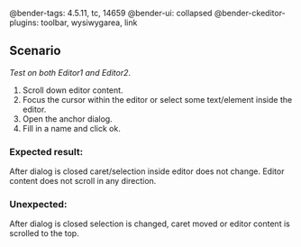 @bender-tags: 4.5.11, tc, 14659
@bender-ui: collapsed
@bender-ckeditor-plugins: toolbar, wysiwygarea, link

## Scenario

_Test on both Editor1 and Editor2_.

1. Scroll down editor content.
1. Focus the cursor within the editor or select some text/element inside the editor.
1. Open the anchor dialog.
1. Fill in a name and click ok.

### Expected result:

After dialog is closed caret/selection inside editor does not change.
Editor content does not scroll in any direction.

### Unexpected:

After dialog is closed selection is changed, caret moved or editor content is scrolled to the top.
